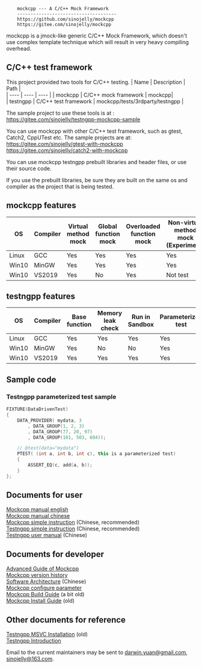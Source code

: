 
		mockcpp --- A C/C++ Mock Framework
		-------------------------------------
		https://github.com/sinojelly/mockcpp
		https://gitee.com/sinojelly/mockcpp


mockcpp is a jmock-like generic C/C++ Mock Framework, which doesn't use complex template technique which will result in very heavy compiling overhead.

## C/C++ test framework 
This project provided two tools for C/C++ testing.
| Name     | Description   |   Path       |         
| ----     | ----   | ----                 |
| mockcpp  | C/C++ mock framework | mockcpp|  
| testngpp | C/C++ test framework | mockcpp/tests/3rdparty/testngpp |

The sample project to use these tools is at :<br> 
https://gitee.com/sinojelly/testngpp-mockcpp-sample

You can use mockcpp with other C/C++ test framework, such as gtest, Catch2, CppUTest etc. The sample projects are at:<br>
https://gitee.com/sinojelly/gtest-with-mockcpp <br>
https://gitee.com/sinojelly/catch2-with-mockcpp

You can use mockcpp testngpp prebuilt libraries and header files, or use their source code.

If you use the prebuilt libraries, be sure they are built on the same os and compiler as the project that is being tested.

## mockcpp features
|  OS    | Compiler | Virtual method mock | Global function mock | Overloaded function mock | Non-virtual method mock (Experiment) |
|  ----  | ----     |         ----  |    ----  |   ----      |   ----                |
|Linux   | GCC      |  Yes          | Yes      |   Yes       |  Yes                  |
|Win10   | MinGW    |  Yes          | Yes      |   Yes       |  Yes                  |
|Win10   | VS2019   |  Yes          | No       |   Yes       |  Not test                  |

## testngpp features

|OS|Compiler|Base function| Memory leak check |Run in Sandbox| Parameterized test |
|----|----  |----         |----     |----     |----          |
|Linux|GCC  |Yes          |Yes      |Yes      | Yes          |
|Win10|MinGW|Yes          |No       |No       | Yes          |
|Win10|VS2019|Yes         |Yes      |Yes      | Yes          |

## Sample code
### Testngpp parameterized test sample
``` c++
FIXTURE(DataDrivenTest)
{
	DATA_PROVIDER( mydata, 3
		, DATA_GROUP(1, 2, 3) 
		, DATA_GROUP(77, 20, 97) 
		, DATA_GROUP(101, 503, 604));

	// @test(data="mydata")
	PTEST( (int a, int b, int c), this is a parameterized test)
	{
		ASSERT_EQ(c, add(a, b));
	}
};
```
## Documents for user
[Mockcpp manual english](docs/EnglishManual.md)<br>
[Mockcpp manual chinese](docs/ChineseVersionManual.md)<br>
[Mockcpp simple instruction](docs/SimpleUserInstruction_zh.md) (Chinese, recommended)<br>
[Testngpp simple instruction](tests/3rdparty/testngpp/docs/SimpleUserInstruction_zh.md) (Chinese, recommended)<br>
[Testngpp user manual](tests/3rdparty/testngpp/docs/ChineseUserManual.md) (Chinese)<br>

## Documents for developer
[Advanced Guide of Mockcpp](docs/AdvancedGuideOfMockcpp.md)<br>
[Mockcpp version history](docs/ProjectHome.md)<br>
[Software Architecture](docs/SoftwareArchitecture.md) (Chinese)<br>
[Mockcpp configure parameter](docs/Installation.md)<br>
[Mockcpp Build Guide](docs/BuildGuide) (a bit old)<br>
[Mockcpp Install Guide](docs/INSTALL) (old)


## Other documents for reference

[Testngpp MSVC Installation](tests/3rdparty/testngpp/docs/InstallationMSVC.md) (old)<br>
[Testngpp Introduction](tests/3rdparty/testngpp/docs/ProjectHome.md)


Email to the current maintainers may be sent to
<darwin.yuan@gmail.com>, <sinojelly@163.com>.

